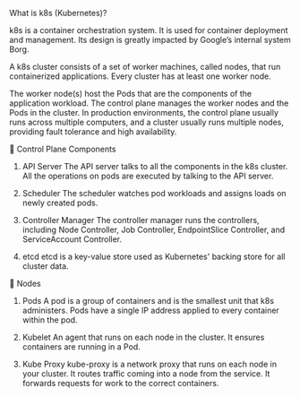What is k8s (Kubernetes)?

k8s is a container orchestration system. It is used for container deployment and management. Its design is greatly impacted by Google’s internal system Borg.

A k8s cluster consists of a set of worker machines, called nodes, that run containerized applications. Every cluster has at least one worker node.

The worker node(s) host the Pods that are the components of the application workload. The control plane manages the worker nodes and the Pods in the cluster. In production environments, the control plane usually runs across multiple computers, and a cluster usually runs multiple nodes, providing fault tolerance and high availability.

🔹 Control Plane Components

1. API Server
The API server talks to all the components in the k8s cluster. All the operations on pods are executed by talking to the API server.

2. Scheduler
The scheduler watches pod workloads and assigns loads on newly created pods.

3. Controller Manager
The controller manager runs the controllers, including Node Controller, Job Controller, EndpointSlice Controller, and ServiceAccount Controller.

4. etcd
etcd is a key-value store used as Kubernetes' backing store for all cluster data.

🔹 Nodes
1. Pods
A pod is a group of containers and is the smallest unit that k8s administers. Pods have a single IP address applied to every container within the pod.

2. Kubelet
An agent that runs on each node in the cluster. It ensures containers are running in a Pod.

3. Kube Proxy
kube-proxy is a network proxy that runs on each node in your cluster. It routes traffic coming into a node from the service. It forwards requests for work to the correct containers.

